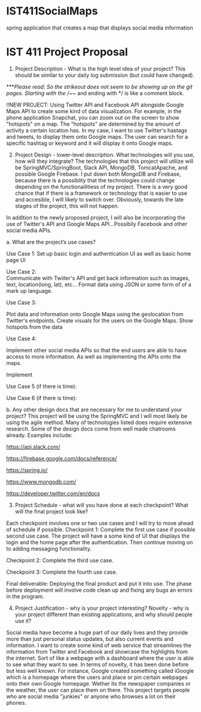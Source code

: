# IST411SocialMaps
spring application that creates a map that displays social media information

# IST 411 Project Proposal
1. Project Description - What is the high level idea of your project? This should
be similar to your daily log submission (but could have changed).

****Please read: So the strikeout does not seem to be showing up on the git pages. Starting with the /*~~ and ending with */ is like a comment block.  

!!NEW PROJECT: Using Twitter API and Facebook API alongside Google Maps API to create some kind of data visualization. For example, in the phone application Snapchat, you can zoom out on the screen to show "hotspots" on a map. The "hotspots" are determined by the amount of activity a certain location has. In my case, I want to use Twitter's hastags and tweets, to display them onto Google maps. The user can search for a specific hashtag or keyword and it will display it onto Google maps. 

2. Project Design - lower-level description.
What technologies will you use, how will they integrate?
The technologies that this project will utilize will be SpringMVC/SpringBoot, Slack API, MongoDB, TomcatApache, and possible Google Firebase. I put down both MongoDB and Firebase, because there is a possiblity that the technologies could change depending on the functionailitiess of my project. There is a very good chance that if there is a framework or technology that is easier to use and accesible, I will likely to switch over. Obviously, towards the late stages of the project, this will not happen. 

In addition to the newly proposed project, I will also be incorporating the use of Twitter's API and Google Maps API...Possibily Facebook and other social media APIs. 

  a. What are the project’s use cases?
  
  Use Case 1:
  Set up basic login and authentication UI as well as basic home page UI
  
  Use Case 2:  
  Communicate with Twiiter's API and get back information such as images, text, location(long, lat), etc... Format data using JSON
  or some form of of a mark up language.
  
  Use Case 3:
  
  Plot data and information onto Google Maps using the geolocation from Twitter's endpoints. Create visuals for the users on the Google   Maps. Show hotspots from the data
  
  Use Case 4:  
  
  Implement other social media APIs so that the end users are able to have access to more information. As well as implementing the APIs 
  onto the maps.
  
  Implement 
  
  Use Case 5 (if there is time):
 
  
  Use Case 6 (if there is time):
  
  
  b. Any other design docs that are necessary for me to understand your project?
  This project will be using the SpringMVC and I will most likely be using the agile method. Many of technologies listed does require extensive research. Some of the design docs come from well made chatrooms already. Examples include: 
  
  https://api.slack.com/
  
  https://firebase.google.com/docs/reference/
  
  https://spring.io/
  
  https://www.mongodb.com/
  
  https://developer.twitter.com/en/docs
  
  
3. Project Schedule - what will you have done at each checkpoint? What will the
final project look like?

Each checkpoint involves one or two use cases and I will try to move ahead of schedule if possible. 
Checkpoint 1:
Complete the first use case if possible second use case. The project will have a some kind of UI that displays the login and the home page after the authentication. Then continue moving on to adding messaging functionality.

Checkpoint 2:
Complete the third use case.

Checkpoint 3:
Complete the fourth use case.

Final deliverable:
Deploying the final product and put it into use. The phase before deployment will involve code clean up and fixing any bugs an errors in the program.  

4. Project Justification - why is your project interesting?
Novelty - why is your project different than existing applications, and why should people use it?

Social media have become a huge part of our daily lives and they provide more than just personal status updates, but also current events and information. I want to create some kind of web service that streamlines the information from Twitter and Facebook and showcase the highlights from the internet. Sort of like a webpage with a dashboard where the user is able to see what they want to see. In terms of novelty, it has been done before but less well known. For instance, Google created something called iGoogle which is a homepage where the users and place or pin certain webpages onto their own Google homepage. Wether its the newspaper companies or the weather, the user can place them on there. This project targets people who are social media "junkies" or anyone who browses a lot on their phones. 

